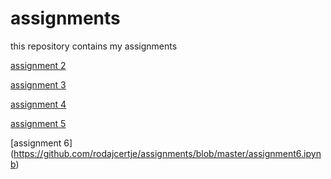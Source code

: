 # assignments
this repository contains my assignments

[assignment 2](https://github.com/rodajcertje/assignments/blob/master/assignment2.ipynb)

[assignment 3](https://github.com/rodajcertje/assignments/blob/master/assignment3.ipynb)

[assignment 4](https://github.com/rodajcertje/assignments/blob/master/assignment4.ipynb)

[assignment 5](https://github.com/rodajcertje/assignments/blob/master/Assignment5.ipynb)

[assignment 6] (https://github.com/rodajcertje/assignments/blob/master/assignment6.ipynb)
